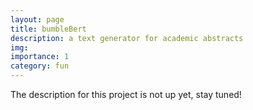 ```yaml
---
layout: page
title: bumbleBert
description: a text generator for academic abstracts
img:
importance: 1
category: fun
---
```


The description for this project is not up yet, stay tuned!
